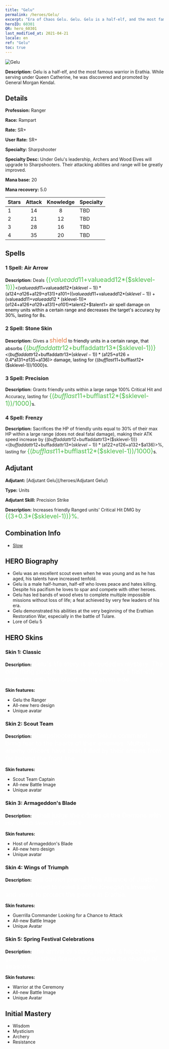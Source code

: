 ```yaml
---
title: "Gelu"
permalink: /heroes/Gelu/
excerpt: "Era of Chaos Gelu. Gelu. Gelu is a half-elf, and the most famous warrior in Erathia. While serving under Queen Catherine, he was discovered and promoted by General Morgan Kendal."
heroID: 60301
QR: hero_60301
last_modified_at: 2021-04-21
locale: en
ref: "Gelu"
toc: true
---
```

  ![Gelu](/images/h/h_Gelu.jpg)

 **Description:** Gelu is a half-elf, and the most famous warrior in Erathia. While serving under Queen Catherine, he was discovered and promoted by General Morgan Kendal.
## Details
 **Profession:** Ranger

 **Race:** Rampart

 **Rate:** SR+

 **User Rate:** SR+

 **Specialty:** Sharpshooter

 **Specialty Desc:** Under Gelu's leadership, Archers and Wood Elves will upgrade to Sharpshooters. Their attacking abilities and range will be greatly improved.

 **Mana base:** 20

 **Mana recovery:** 5.0


  | Stars   |     Attack     |    Knowledge   |      Specialty     |
  |---------|:---------------:|:---------------:|--------------------|
  |    1    | 14 | 8 | TBD |
  |    2    | 21 | 12 | TBD |
  |    3    | 28 | 16 | TBD |
  |    4    | 35 | 20 | TBD |

## Spells
### 1 Spell: Air Arrow
 **Description:** Deals <span style="color: #48b946;font-size:20px">{($valueadd11+$valueadd12*($sklevel-1))}</span><span style="color: black"><($valueadd11+$valueadd12*($sklevel-1))*($a124+$a126+$a129+$a131)+$a101+(($valueadd11+$valueadd12*($sklevel-1))+($valueadd11+$valueadd12*($sklevel-1))*($a124+$a126+$a129+$a131)+$a101)*$talent2+$talent1> air spell damage on enemy units within a certain range and decreases the target's accuracy by 30%, lasting for 8s.

### 2 Spell: Stone Skin
 **Description:** Gives a <span style="color: #e07c44;font-size:20px">shield</span><span style="color: black"> to friendly units in a certain range, that absorbs <span style="color: #48b946;font-size:20px">{($buffaddattr12+$buffaddattr13*($sklevel-1))}</span><span style="color: black"><($buffaddattr12+$buffaddattr13*($sklevel-1))*($a125+$a126+0.4*$a131+$a135+$a136)> damage, lasting for {($bufflast11+$bufflast12*($sklevel-1))/1000}s.

### 3 Spell: Precision
 **Description:** Grants friendly units within a large range 100% Critical Hit and Accuracy, lasting for <span style="color: #48b946;font-size:20px">{($bufflast11+$bufflast12*($sklevel-1))/1000}</span><span style="color: black">s.

### 4 Spell: Frenzy
 **Description:** Sacrifices the HP of friendly units equal to 30% of their max HP within a large range (does not deal fatal damage), making their ATK speed increase by {($buffaddattr12+$buffaddattr13*($sklevel-1))}<($buffaddattr12+$buffaddattr13*($sklevel-1))*($a122+$a126+$a132+$a136)>%, lasting for <span style="color: #48b946;font-size:20px">{($bufflast11+$bufflast12*($sklevel-1))/1000}</span><span style="color: black">s.


## Adjutant

 **Adjutant:**  [Adjutant Gelu](/heroes/Adjutant Gelu/) 

 **Type:**  Units 

 **Adjutant Skill:**  Precision Strike 

 **Description:** Increases friendly Ranged units' Critical Hit DMG by <span style="color: #48b946;font-size:20px">{(3+0.3*($sklevel-1))}%</span><span style="color: black">.

## Combination Info

* [Slow](/combination/Slow/) 

## HERO Biography
   - Gelu was an excellent scout even when he was young and as he has aged, his talents have increased tenfold.
   - Gelu is a male half-human, half-elf who loves peace and hates killing. Despite his pacifism he loves to spar and compete with other heroes.
   - Gelu has led bands of wood elves to complete multiple impossible missions without loss of life; a feat achieved by very few leaders of his era.
   - Gelu demonstrated his abilities at the very beginning of the Erathian Restoration War, especially in the battle of Tulare.
   - Lore of Gelu 5

## HERO Skins
### Skin 1: **Classic**

 **Description:** <span style="color: #ffffff;font-size:20px">Gelu's life story is shrouded in mystery. The only thing people are sure of is that he's a half-elf, probably with Vori blood on his elven side. </span>

 **Skin features:** 

   - Gelu the Ranger
   - All-new hero design
   - Unique avatar

### Skin 2: **Scout Team**

 **Description:** <span style="color: #ffffff;font-size:20px">Sharpshooters under Gelu's command bring fear to the hearts of their enemies. Multiple enemy officers have been killed by their arrows from far behind the front line. </span>

 **Skin features:** 

   - Scout Team Captain
   - All-new Battle Image
   - Unique avatar

### Skin 3: **Armageddon's Blade**

 **Description:** <span style="color: #ffffff;font-size:20px">I shall judge the crimes of the Demons with my sharp sword of justice. </span>

 **Skin features:** 

   - Host of Armageddon's Blade
   - All-new hero design
   - Unique avatar

### Skin 4: **Wings of Triumph**

 **Description:** <span style="color: #ffffff;font-size:20px">Evil cannot prevail! The Alliance of Justice has assembled to resist Lucifer Kreegan's invasion and vows to protect the peace in Erathia.</span>

 **Skin features:** 

   - Guerrilla Commander Looking for a Chance to Attack
   - All-new Battle Image
   - Unique Avatar

### Skin 5: **Spring Festival Celebrations**

 **Description:** <span style="color: #ffffff;font-size:20px">The arrival of spring heralds a happy new year. The festival fireworks celebrate the change of seasons.</span>

 **Skin features:** 

   - Warrior at the Ceremony
   - All-new Battle Image
   - Unique Avatar


## Initial Mastery
   - Wisdom
   - Mysticism
   - Archery
   - Resistance
